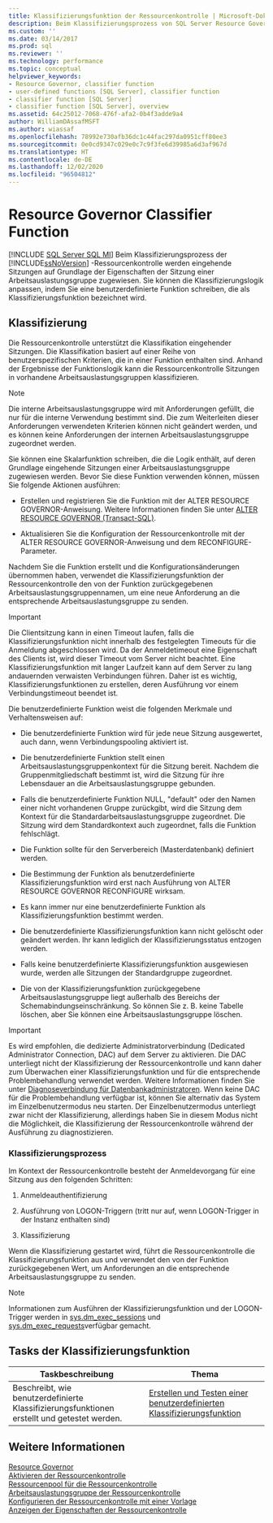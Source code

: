 ```yaml
---
title: Klassifizierungsfunktion der Ressourcenkontrolle | Microsoft-Dokumentation
description: Beim Klassifizierungsprozess von SQL Server Resource Governor werden eingehende Sitzungen auf Grundlage der Eigenschaften der Sitzung einer Arbeitsauslastungsgruppe zugewiesen.
ms.custom: ''
ms.date: 03/14/2017
ms.prod: sql
ms.reviewer: ''
ms.technology: performance
ms.topic: conceptual
helpviewer_keywords:
- Resource Governor, classifier function
- user-defined functions [SQL Server], classifier function
- classifier function [SQL Server]
- classifier function [SQL Server], overview
ms.assetid: 64c25012-7068-476f-afa2-0b4f3adde9a4
author: WilliamDAssafMSFT
ms.author: wiassaf
ms.openlocfilehash: 78992e730afb36dc1c44fac297da0951cff80ee3
ms.sourcegitcommit: 0e0cd9347c029e0c7c9f3fe6d39985a6d3af967d
ms.translationtype: HT
ms.contentlocale: de-DE
ms.lasthandoff: 12/02/2020
ms.locfileid: "96504812"
---
```

# <a name="resource-governor-classifier-function"></a>Resource Governor Classifier Function
[!INCLUDE [SQL Server SQL MI](../../includes/applies-to-version/sql-asdbmi.md)]
  Beim Klassifizierungsprozess der [!INCLUDE[ssNoVersion](../../includes/ssnoversion-md.md)] -Ressourcenkontrolle werden eingehende Sitzungen auf Grundlage der Eigenschaften der Sitzung einer Arbeitsauslastungsgruppe zugewiesen. Sie können die Klassifizierungslogik anpassen, indem Sie eine benutzerdefinierte Funktion schreiben, die als Klassifizierungsfunktion bezeichnet wird.  
  
## <a name="classification"></a>Klassifizierung  
 Die Ressourcenkontrolle unterstützt die Klassifikation eingehender Sitzungen. Die Klassifikation basiert auf einer Reihe von benutzerspezifischen Kriterien, die in einer Funktion enthalten sind. Anhand der Ergebnisse der Funktionslogik kann die Ressourcenkontrolle Sitzungen in vorhandene Arbeitsauslastungsgruppen klassifizieren.  
  
> [!NOTE]  
>  Die interne Arbeitsauslastungsgruppe wird mit Anforderungen gefüllt, die nur für die interne Verwendung bestimmt sind. Die zum Weiterleiten dieser Anforderungen verwendeten Kriterien können nicht geändert werden, und es können keine Anforderungen der internen Arbeitsauslastungsgruppe zugeordnet werden.  
  
 Sie können eine Skalarfunktion schreiben, die die Logik enthält, auf deren Grundlage eingehende Sitzungen einer Arbeitsauslastungsgruppe zugewiesen werden. Bevor Sie diese Funktion verwenden können, müssen Sie folgende Aktionen ausführen:  
  
-   Erstellen und registrieren Sie die Funktion mit der ALTER RESOURCE GOVERNOR-Anweisung. Weitere Informationen finden Sie unter [ALTER RESOURCE GOVERNOR &#40;Transact-SQL&#41;](../../t-sql/statements/alter-resource-governor-transact-sql.md).  
  
-   Aktualisieren Sie die Konfiguration der Ressourcenkontrolle mit der ALTER RESOURCE GOVERNOR-Anweisung und dem RECONFIGURE-Parameter.  
  
 Nachdem Sie die Funktion erstellt und die Konfigurationsänderungen übernommen haben, verwendet die Klassifizierungsfunktion der Ressourcenkontrolle den von der Funktion zurückgegebenen Arbeitsauslastungsgruppennamen, um eine neue Anforderung an die entsprechende Arbeitsauslastungsgruppe zu senden.  
  
> [!IMPORTANT]  
>  Die Clientsitzung kann in einen Timeout laufen, falls die Klassifizierungsfunktion nicht innerhalb des festgelegten Timeouts für die Anmeldung abgeschlossen wird. Da der Anmeldetimeout eine Eigenschaft des Clients ist, wird dieser Timeout vom Server nicht beachtet. Eine Klassifizierungsfunktion mit langer Laufzeit kann auf dem Server zu lang andauernden verwaisten Verbindungen führen. Daher ist es wichtig, Klassifizierungsfunktionen zu erstellen, deren Ausführung vor einem Verbindungstimeout beendet ist.  
  
 Die benutzerdefinierte Funktion weist die folgenden Merkmale und Verhaltensweisen auf:  
  
-   Die benutzerdefinierte Funktion wird für jede neue Sitzung ausgewertet, auch dann, wenn Verbindungspooling aktiviert ist.  
  
-   Die benutzerdefinierte Funktion stellt einen Arbeitsauslastungsgruppenkontext für die Sitzung bereit. Nachdem die Gruppenmitgliedschaft bestimmt ist, wird die Sitzung für ihre Lebensdauer an die Arbeitsauslastungsgruppe gebunden.  
  
-   Falls die benutzerdefinierte Funktion NULL, "default" oder den Namen einer nicht vorhandenen Gruppe zurückgibt, wird die Sitzung dem Kontext für die Standardarbeitsauslastungsgruppe zugeordnet. Die Sitzung wird dem Standardkontext auch zugeordnet, falls die Funktion fehlschlägt.  
  
-   Die Funktion sollte für den Serverbereich (Masterdatenbank) definiert werden.  
  
-   Die Bestimmung der Funktion als benutzerdefinierte Klassifizierungsfunktion wird erst nach Ausführung von ALTER RESOURCE GOVERNOR RECONFIGURE wirksam.  
  
-   Es kann immer nur eine benutzerdefinierte Funktion als Klassifizierungsfunktion bestimmt werden.  
  
-   Die benutzerdefinierte Klassifizierungsfunktion kann nicht gelöscht oder geändert werden. Ihr kann lediglich der Klassifizierungsstatus entzogen werden.  
  
-   Falls keine benutzerdefinierte Klassifizierungsfunktion ausgewiesen wurde, werden alle Sitzungen der Standardgruppe zugeordnet.  
  
-   Die von der Klassifizierungsfunktion zurückgegebene Arbeitsauslastungsgruppe liegt außerhalb des Bereichs der Schemabindungseinschränkung. So können Sie z. B. keine Tabelle löschen, aber Sie können eine Arbeitsauslastungsgruppe löschen.  
  
> [!IMPORTANT]  
>  Es wird empfohlen, die dedizierte Administratorverbindung (Dedicated Administrator Connection, DAC) auf dem Server zu aktivieren. Die DAC unterliegt nicht der Klassifizierung der Ressourcenkontrolle und kann daher zum Überwachen einer Klassifizierungsfunktion und für die entsprechende Problembehandlung verwendet werden. Weitere Informationen finden Sie unter [Diagnoseverbindung für Datenbankadministratoren](../../database-engine/configure-windows/diagnostic-connection-for-database-administrators.md). Wenn keine DAC für die Problembehandlung verfügbar ist, können Sie alternativ das System im Einzelbenutzermodus neu starten. Der Einzelbenutzermodus unterliegt zwar nicht der Klassifizierung, allerdings haben Sie in diesem Modus nicht die Möglichkeit, die Klassifizierung der Ressourcenkontrolle während der Ausführung zu diagnostizieren.  
  
### <a name="classification-process"></a>Klassifizierungsprozess  
 Im Kontext der Ressourcenkontrolle besteht der Anmeldevorgang für eine Sitzung aus den folgenden Schritten:  
  
1.  Anmeldeauthentifizierung  
  
2.  Ausführung von LOGON-Triggern (tritt nur auf, wenn LOGON-Trigger in der Instanz enthalten sind)
  
3.  Klassifizierung  

 Wenn die Klassifizierung gestartet wird, führt die Ressourcenkontrolle die Klassifizierungsfunktion aus und verwendet den von der Funktion zurückgegebenen Wert, um Anforderungen an die entsprechende Arbeitsauslastungsgruppe zu senden.  
  
> [!NOTE]  
>  Informationen zum Ausführen der Klassifizierungsfunktion und der LOGON-Trigger werden in [sys.dm_exec_sessions](../../relational-databases/system-dynamic-management-views/sys-dm-exec-sessions-transact-sql.md) und [sys.dm_exec_requests](../../relational-databases/system-dynamic-management-views/sys-dm-exec-requests-transact-sql.md)verfügbar gemacht.  
  
## <a name="classification-function-tasks"></a>Tasks der Klassifizierungsfunktion  
  
|Taskbeschreibung|Thema|  
|----------------------|-----------|  
|Beschreibt, wie benutzerdefinierte Klassifizierungsfunktionen erstellt und getestet werden.|[Erstellen und Testen einer benutzerdefinierten Klassifizierungsfunktion](../../relational-databases/resource-governor/create-and-test-a-classifier-user-defined-function.md)|  
  
## <a name="see-also"></a>Weitere Informationen  
 [Resource Governor](../../relational-databases/resource-governor/resource-governor.md)   
 [Aktivieren der Ressourcenkontrolle](../../relational-databases/resource-governor/enable-resource-governor.md)   
 [Ressourcenpool für die Ressourcenkontrolle](../../relational-databases/resource-governor/resource-governor-resource-pool.md)   
 [Arbeitsauslastungsgruppe der Ressourcenkontrolle](../../relational-databases/resource-governor/resource-governor-workload-group.md)   
 [Konfigurieren der Ressourcenkontrolle mit einer Vorlage](../../relational-databases/resource-governor/configure-resource-governor-using-a-template.md)   
 [Anzeigen der Eigenschaften der Ressourcenkontrolle](../../relational-databases/resource-governor/view-resource-governor-properties.md)  
  
  
